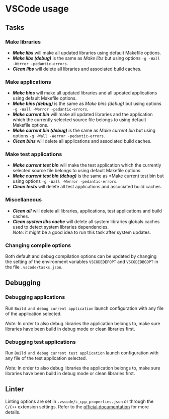# VSCode usage

## Tasks

### Make libraries

- ***Make libs*** will make all updated libraries using default Makefile
  options.
- ***Make libs (debug)*** is the same as *Make libs* but using options
 `-g -Wall -Werror -pedantic-errors`.
- ***Clean libs*** will delete all libraries and associated build caches.

### Make applications

- ***Make bins*** will make all updated libraries and all updated applications
  using default Makefile options.
- ***Make bins (debug)*** is the same as *Make bins (debug)* but using options
  `-g -Wall -Werror -pedantic-errors`.
- ***Make current bin*** will make all updated libraries and the application
  which the currently selected source file belongs to using default Makefile
  options.
- ***Make current bin (debug)*** is the same as *Make current bin* but using
  options `-g -Wall -Werror -pedantic-errors`.
- ***Clean bins*** will delete all applications and associated build caches.

### Make test applications

- ***Make current test bin*** will make the test application which the
  currently selected source file belongs to using default Makefile options.
- ***Make current test bin (debug)*** is the same as *Make current test bin but
  using options `-g -Wall -Werror -pedantic-errors`.
- ***Clean tests*** will delete all test applications and associated build
  caches.

### Miscellaneous

- ***Clean all*** will delete all libraries, applications, test applications
  and build caches.
- ***Clean system libs cache*** will delete all system libraries globals caches
  used to detect system libraries dependencies.  
  *Note*: it might be a good idea to run this task after system updates.

### Changing compile options

Both default and debug compilation options can be updated by changing the
setting of the environment variables `VSCODEDEFOPT` and `VSCODEDBGOPT` in the
file `.vscode/tasks.json`.

## Debugging

### Debugging applications

Run `Build and debug current application` launch configuration with any file
of the application selected.

*Note:* In order to also debug libraries the application belongs to, make sure
libraries have been build in debug mode or clean libraries first.

### Debugging test applications

Run `Build and debug current test application` launch configuration with any
file of the test application selected.

*Note:* In order to also debug libraries the application belongs to, make sure
libraries have been build in debug mode or clean libraries first.

## Linter

Linting options are set in `.vscode/c_cpp_properties.json` or through the
`C/C++` extension settings. Refer to the [official documentation](https://marketplace.visualstudio.com/items?itemName=ms-vscode.cpptools)
for more details.
